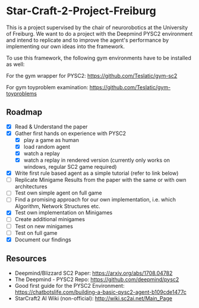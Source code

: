# Star-Craft-2-Project-Freiburg
This is a project supervised by the chair of neurorobotics at the University of Freiburg. We want to do a project with the Deepmind PYSC2 environment and intend to replicate and to improve the agent's performance by implementing our own ideas into the framework.

To use this framework, the following gym environments have to be installed as well:

For the gym wrapper for PYSC2: https://github.com/Teslatic/gym-sc2

For gym toyproblem examination: https://github.com/Teslatic/gym-toyproblems


## Roadmap
- [x] Read & Understand the paper
- [x] Gather first hands on experience with PYSC2
  - [x] play a game as human
  - [x] load random agent
  - [x] watch a replay
  - [x] watch a replay in rendered version (currently only works on windows, regular SC2 game required)
- [x] Write first rule based agent as a simple tutorial (refer to link below)
- [ ] Replicate Minigame Results from the paper with the same or with own architectures
- [ ] Test own simple agent on full game
- [ ] Find a promising approach for our own implementation, i.e. which Algorithm, Network Structures etc.
- [x] Test own implementation on Minigames
- [ ] Create additional minigames
- [ ] Test on new minigames
- [ ] Test on full game
- [x] Document our findings

## Resources

- Deepmind/Blizzard SC2 Paper: https://arxiv.org/abs/1708.04782
- The Deepmind - PYSC2 Repo: https://github.com/deepmind/pysc2
- Good first guide for the PYSC2 Environment: https://chatbotslife.com/building-a-basic-pysc2-agent-b109cde1477c
- StarCraft2 AI Wiki (non-official): http://wiki.sc2ai.net/Main_Page
